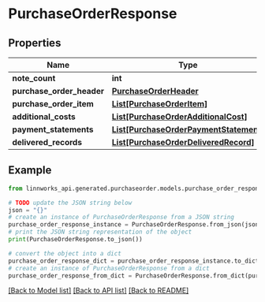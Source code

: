 # PurchaseOrderResponse


## Properties

Name | Type | Description | Notes
------------ | ------------- | ------------- | -------------
**note_count** | **int** |  | [optional] 
**purchase_order_header** | [**PurchaseOrderHeader**](PurchaseOrderHeader.md) |  | [optional] 
**purchase_order_item** | [**List[PurchaseOrderItem]**](PurchaseOrderItem.md) |  | [optional] 
**additional_costs** | [**List[PurchaseOrderAdditionalCost]**](PurchaseOrderAdditionalCost.md) |  | [optional] 
**payment_statements** | [**List[PurchaseOrderPaymentStatement]**](PurchaseOrderPaymentStatement.md) |  | [optional] 
**delivered_records** | [**List[PurchaseOrderDeliveredRecord]**](PurchaseOrderDeliveredRecord.md) |  | [optional] 

## Example

```python
from linnworks_api.generated.purchaseorder.models.purchase_order_response import PurchaseOrderResponse

# TODO update the JSON string below
json = "{}"
# create an instance of PurchaseOrderResponse from a JSON string
purchase_order_response_instance = PurchaseOrderResponse.from_json(json)
# print the JSON string representation of the object
print(PurchaseOrderResponse.to_json())

# convert the object into a dict
purchase_order_response_dict = purchase_order_response_instance.to_dict()
# create an instance of PurchaseOrderResponse from a dict
purchase_order_response_from_dict = PurchaseOrderResponse.from_dict(purchase_order_response_dict)
```
[[Back to Model list]](../README.md#documentation-for-models) [[Back to API list]](../README.md#documentation-for-api-endpoints) [[Back to README]](../README.md)


